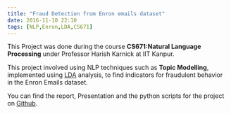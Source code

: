 ```yaml
---
title: "Fraud Detection from Enron emails dataset"
date: 2016-11-10 22:10
tags: [NLP,Enron,LDA,CS671]
---
```


This Project was done during the course **CS671:Natural Language Processing** under Professor Harish Karnick at IIT Kanpur.

This project involved using NLP techniques such as **Topic Modelling**, implemented using [LDA](https://en.wikipedia.org/wiki/Latent_Dirichlet_allocation) analysis, to find indicators for fraudulent behavior in the Enron Emails dataset.

You can find the report, Presentation and the python scripts for the project on [Github](https://github.com/pratik1105/CS-671).
